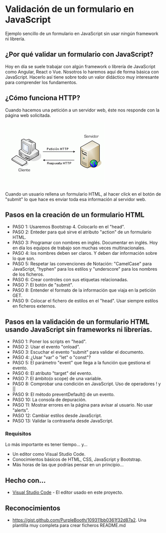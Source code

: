 # Validación de un formulario en JavaScript

Ejemplo sencillo de un formulario en JavaScript sin usar ningún framework ni librería.

## ¿Por qué validar un formulario con JavaScript?

Hoy en día se suele trabajar con algún framework o librería de JavaScript como Angular, React o Vue. Nosotros lo haremos aquí de forma básica con JavaScript. Hacerlo así tiene sobre todo un valor didáctico muy interesante para comprender los fundamentos.

## ¿Cómo funciona HTTP?

Cuando hacemos una petición a un servidor web, éste nos responde con la página web solicitada.

![alt text](https://github.com/tcrurav/JavaScriptFormValidation/blob/master/screenshots/http.gif)

Cuando un usuario rellena un formulario HTML, al hacer click en el botón de "submit" lo que hace es enviar toda esa información al servidor web. 

## Pasos en la creación de un formulario HTML

* PASO 1: Usaremos Bootstrap 4. Colocarlo en el "head".
* PASO 2: Enteder para qué sirve el atributo "action" de un formulario HTML.
* PASO 3: Programar con nombres en inglés. Documentar en inglés. Hoy en día los equipos de trabajo son muchas veces multinacionales.
* PASO 4: los nombres deben ser claros. Y deben dar información sobre lo que son.
* PASO 5: Respetar las convenciones de Notación: "CamelCase" para JavaScript, "hyphen" para los estilos y "underscore" para los nombres de los ficheros.
* PASO 6: Crear controles con sus etiquetas relacionadas.
* PASO 7: El botón de "submit".
* PASO 8: Entender el formato de la información que viaja en la petición GET.
* PASO 9: Colocar el fichero de estilos en el "head". Usar siempre estilos en ficheros externos.


## Pasos en la validación de un formulario HTML usando JavaScript sin frameworks ni librerías.

* PASO 1: Poner los scripts en "head".
* PASO 2: Usar el evento "onload".
* PASO 3: Escuchar el evento "submit" para validar el documento.
* PASO 4: ¿Usar "var" o "let" o "const"?
* PASO 5: El parámetro "event" que llega a la función que gestiona el evento.
* PASO 6: El atributo "target" del evento.
* PASO 7: El ámbito(o scope) de una variable.
* PASO 8: Comprobar una condición en JavaScript. Uso de operadores ! y ||
* PASO 9: El método preventDefault() de un evento.
* PASO 10: La consola de depuración.
* PASO 11: Mostrar errores en la página para avisar al usuario. No usar "alerts".
* PASO 12: Cambiar estilos desde JavaScript.
* PASO 13: Validar la contraseña desde JavaScript.


### Requisitos

Lo más importante es tener tiempo... y...
* Un editor como Visual Studio Code.
* Conocimientos básicos de HTML, CSS, JavaScript y Bootstrap.
* Más horas de las que podrías pensar en un principio...

## Hecho con...

* [Visual Studio Code](https://code.visualstudio.com/) - El editor usado en este proyecto.

## Reconocimientos

* https://gist.github.com/PurpleBooth/109311bb0361f32d87a2. Una plantilla muy completa para crear ficheros README.md
